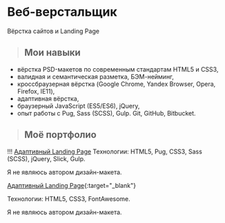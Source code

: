# Веб-верстальщик

Вёрстка сайтов и Landing Page

> ## Мои навыки 

* вёрстка PSD-макетов по современным стандартам HTML5 и CSS3, 
* валидная и семантическая разметка, БЭМ-нейминг, 
* кроссбраузерная вёрстка (Google Chrome, Yandex Browser, Opera, Firefox, IE11), 
* адаптивная вёрстка, 
* браузерный JavaScript (ES5/ES6), jQuery,
* опыт работы с Pug, Sass (SCSS), Gulp. Git, GitHub, Bitbucket.

> ## Моё портфолио

!!! <a href="https://yuna-dvlp.github.io/yeseng/index.html" target="_blank">Адаптивный Landing Page</a>
Технологии: HTML5, Pug, CSS3, Sass (SCSS), jQuery, Slick, Gulp.

Я не являюсь автором дизайн-макета.

[Адаптивный Landing Page](https://yuna-dvlp.github.io/tinyone/index.html){:target="_blank"}

Технологии: HTML5, CSS3, FontAwesome.

Я не являюсь автором дизайн-макета.
